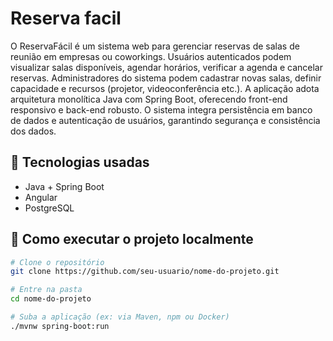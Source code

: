 # Reserva facil

O ReservaFácil é um sistema web para gerenciar reservas de salas de reunião em empresas ou coworkings. Usuários autenticados podem visualizar salas disponíveis, agendar horários, verificar a agenda e cancelar reservas. Administradores do sistema podem cadastrar novas salas, definir capacidade e recursos (projetor, videoconferência etc.). A aplicação adota arquitetura monolítica Java com Spring Boot, oferecendo front-end responsivo e back-end robusto. O sistema integra persistência em banco de dados e autenticação de usuários, garantindo segurança e consistência dos dados.


## 🔧 Tecnologias usadas

- Java + Spring Boot
- Angular 
- PostgreSQL
  

## 🚀 Como executar o projeto localmente

```bash
# Clone o repositório
git clone https://github.com/seu-usuario/nome-do-projeto.git

# Entre na pasta
cd nome-do-projeto

# Suba a aplicação (ex: via Maven, npm ou Docker)
./mvnw spring-boot:run
